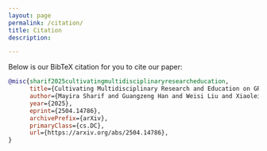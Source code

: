 ```yaml
---
layout: page
permalink: /citation/
title: Citation
description: 

---
```


<!-- _pages/publications.md -->

Below is our BibTeX citation for you to cite our paper:

```bibtex
@misc{sharif2025cultivatingmultidisciplinaryresearcheducation,
      title={Cultivating Multidisciplinary Research and Education on GPU Infrastructure for Mid-South Institutions at the University of Memphis: Practice and Challenge}, 
      author={Mayira Sharif and Guangzeng Han and Weisi Liu and Xiaolei Huang},
      year={2025},
      eprint={2504.14786},
      archivePrefix={arXiv},
      primaryClass={cs.DC},
      url={https://arxiv.org/abs/2504.14786}, 
}
```